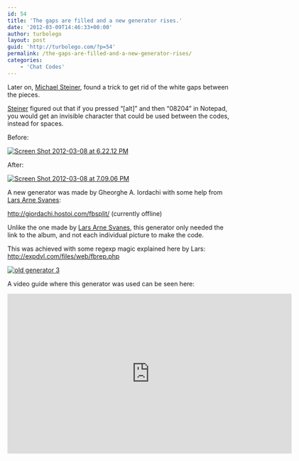 ```yaml
---
id: 54
title: 'The gaps are filled and a new generator rises.'
date: '2012-03-09T14:46:33+00:00'
author: turbolego
layout: post
guid: 'http://turbolego.com/?p=54'
permalink: /the-gaps-are-filled-and-a-new-generator-rises/
categories:
    - 'Chat Codes'
---
```


Later on, [Michael Steiner](http://www.facebook.com/Stone19), found a trick to get rid of the white gaps between the pieces.

[Steiner](http://www.facebook.com/Stone19) figured out that if you pressed “\[alt\]” and then “08204” in Notepad, you would get an invisible character that could be used between the codes, instead for spaces.

Before:

[![](https://turbolego.com/wp-content/uploads/2012/03/Screen-Shot-2012-03-08-at-6.22.12-PM1.png "Screen Shot 2012-03-08 at 6.22.12 PM")](https://turbolego.com/wp-content/uploads/2012/03/Screen-Shot-2012-03-08-at-6.22.12-PM1.png)

After:

[![](https://turbolego.com/wp-content/uploads/2012/03/Screen-Shot-2012-03-08-at-7.09.06-PM.png "Screen Shot 2012-03-08 at 7.09.06 PM")](https://turbolego.com/wp-content/uploads/2012/03/Screen-Shot-2012-03-08-at-7.09.06-PM.png)

A new generator was made by Gheorghe A. Iordachi with some help from [Lars Arne Svanes](http://www.facebook.com/Lanjelin.Svanes):

<http://giordachi.hostoi.com/fbsplit/> (currently offline)

Unlike the one made by [Lars Arne Svanes](http://www.facebook.com/Lanjelin.Svanes), this generator only needed the link to the album, and not each individual picture to make the code.

This was achieved with some regexp magic explained here by Lars: <http://expdvl.com/files/web/fbrep.php>

[![](https://turbolego.com/wp-content/uploads/2012/03/old-generator-3-261x300.png "old generator 3")](https://turbolego.com/wp-content/uploads/2012/03/old-generator-3.png)

A video guide where this generator was used can be seen here:

<iframe allow="accelerometer; autoplay; clipboard-write; encrypted-media; gyroscope; picture-in-picture; web-share" allowfullscreen="" frameborder="0" height="360" loading="lazy" referrerpolicy="strict-origin-when-cross-origin" src="https://www.youtube.com/embed/wF8_zv7vuoI?start=3&feature=oembed" title="How to make a large facebook smiley jigsaw puzzle FASTEST!" width="640"></iframe>